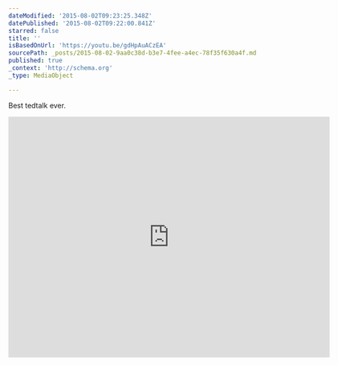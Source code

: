 ```yaml
---
dateModified: '2015-08-02T09:23:25.348Z'
datePublished: '2015-08-02T09:22:00.841Z'
starred: false
title: ''
isBasedOnUrl: 'https://youtu.be/gdHpAuACzEA'
sourcePath: _posts/2015-08-02-9aa0c38d-b3e7-4fee-a4ec-78f35f630a4f.md
published: true
_context: 'http://schema.org'
_type: MediaObject

---
```

Best tedtalk ever. 

<iframe src="https://cdn.embedly.com/widgets/media.html?src=https%3A%2F%2Fwww.youtube.com%2Fembed%2FgdHpAuACzEA%3Ffeature%3Doembed&amp;url=https%3A%2F%2Fwww.youtube.com%2Fwatch%3Fv%3DgdHpAuACzEA%26feature%3Dyoutu.be&amp;image=https%3A%2F%2Fi.ytimg.com%2Fvi%2FgdHpAuACzEA%2Fhqdefault.jpg&amp;key=b7d04c9b404c499eba89ee7072e1c4f7&amp;type=text%2Fhtml&amp;schema=youtube" width="640" height="480" scrolling="no" frameborder="0" allowfullscreen="allowfullscreen" style=""></iframe>